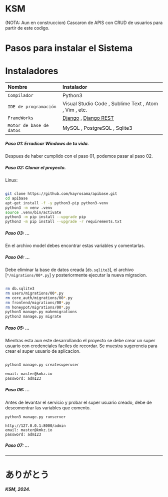 # KSM
(NOTA: Aun en construccion)
Cascaron de APIS con CRUD de usuarios para partir de este codigo.

# Pasos para instalar el Sistema

# Instaladores
| Nombre                   | Instalador                                            |
|:-------------------------|:------------------------------------------------------| 
| `Compilador`             | Python3                                               |
| `IDE de programación`    | Visual Studio Code , Sublime Text , Atom , Vim , etc. |
| `FrameWorks`             |  [Django](https://www.djangoproject.com/ "Django") , [Django REST](https://www.django-rest-framework.org/ "Django REST")               |
| `Motor de base de datos` | MySQL , PostgreSQL , Sqlite3                          |

##### Paso 01: Erradicar Windows de tu vida.

Despues de haber cumplido con el paso 01, podemos pasar al paso 02.

##### Paso 02: Clonar el proyecto.

Linux:

```bash

git clone https://github.com/kayrosama/apibase.git
cd apibase
apt-get install -f -y python3-pip python3-venv
python3 -m venv .venv
source .venv/bin/activate
python3 -m pip install --upgrade pip
python3 -m pip install --upgrade -r requirements.txt

```

##### Paso 03: ...

En el archivo model debes encontrar estas variables y comentarlas.

##### Paso 04: ...

Debe eliminar la base de datos creada [`db.sqlite3`], el archivo [`*/migrations/00*.py`] y posteriormente ejecutar la nueva migracion.

```bash

rm db.sqlite3
rm users/migrations/00*.py
rm core_auth/migrations/00*.py
rm frontend/migrations/00*.py
rm honeypot/migrations/00*.py
python3 manage.py makemigrations
python3 manage.py migrate

```

##### Paso 05: ...

Mientras esta aun este desarrollando el proyecto se debe crear un super usuario con credenciales faciles de recordar.  Se muestra sugerencia para crear el super usuario de aplicacion.

```bash

python3 manage.py createsuperuser

email: master@kmkz.io
password: adm123

```

##### Paso 06: ...

Antes de levantar el servicio y probar el super usuario creado, debe de descomentrar las variables que comento.


```
python3 manage.py runserver

http://127.0.0.1:8000/admin
email: master@kmkz.io
password: adm123

```

##### Paso 07: ...

------------

#  ありがとう

***KSM, 2024.***

